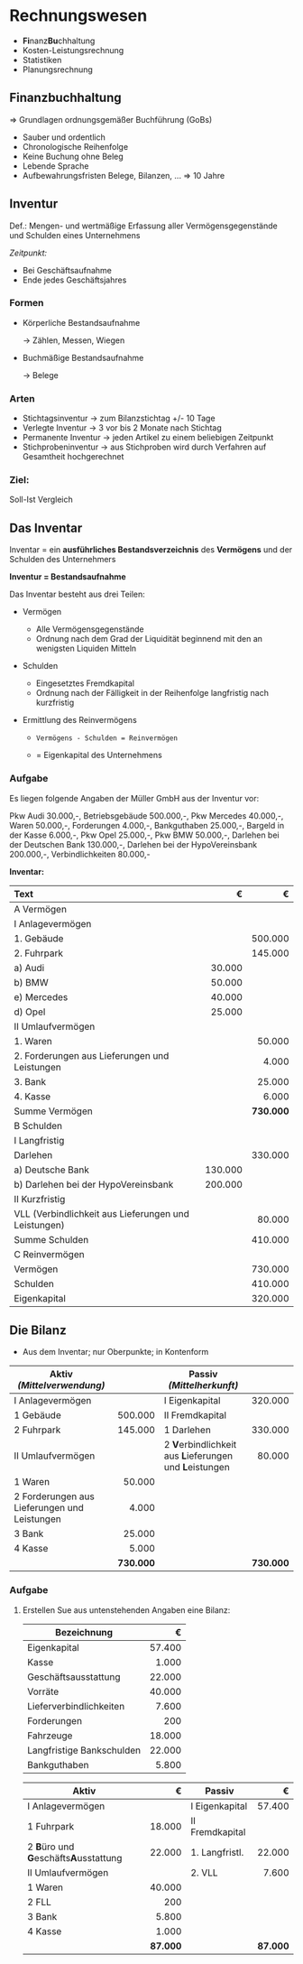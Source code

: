 <!--15.09.2021-->

# Rechnungswesen

- **Fi**nanz**Bu**chhaltung
- Kosten-Leistungsrechnung
- Statistiken
- Planungsrechnung

## Finanzbuchhaltung

=> Grundlagen ordnungsgemäßer Buchführung (GoBs)

 - Sauber und ordentlich
 - Chronologische Reihenfolge
 - Keine Buchung ohne Beleg
 - Lebende Sprache
 - Aufbewahrungsfristen Belege, Bilanzen, ... => 10 Jahre

## Inventur

Def.: Mengen- und wertmäßige Erfassung aller Vermögensgegenstände und Schulden eines Unternehmens  

*Zeitpunkt:*

- Bei Geschäftsaufnahme
- Ende jedes Geschäftsjahres

<!--20.09.2021-->

### Formen

- Körperliche Bestandsaufnahme

  -> Zählen,  Messen, Wiegen

- Buchmäßige Bestandsaufnahme

  -> Belege

### Arten

- Stichtagsinventur -> zum Bilanzstichtag +/- 10 Tage
- Verlegte Inventur -> 3 vor bis 2 Monate nach Stichtag
- Permanente Inventur -> jeden Artikel zu einem beliebigen Zeitpunkt
- Stichprobeninventur -> aus Stichproben wird durch Verfahren auf Gesamtheit hochgerechnet

### Ziel: 

Soll-Ist Vergleich

## Das Inventar

Inventar = ein **ausführliches Bestandsverzeichnis** des **Vermögens** und der Schulden des Unternehmers

**Inventur = Bestandsaufnahme**

Das Inventar besteht aus drei Teilen: 

- Vermögen

  - Alle Vermögensgegenstände
  - Ordnung nach dem Grad der Liquidität beginnend mit den an wenigsten Liquiden Mitteln

- Schulden

  - Eingesetztes Fremdkapital
  - Ordnung nach der Fälligkeit in der Reihenfolge langfristig nach kurzfristig

- Ermittlung des Reinvermögens

  - ```Vermögens - Schulden = Reinvermögen```

  - = Eigenkapital des Unternehmens

### Aufgabe

Es liegen folgende Angaben der Müller GmbH aus der Inventur vor:

Pkw Audi 30.000,-, Betriebsgebäude 500.000,-, Pkw Mercedes 40.000,-, Waren 50.000,-, Forderungen 4.000,-, Bankguthaben 25.000,-, Bargeld in der Kasse 6.000,-, Pkw Opel 25.000,-, Pkw BMW 50.000,-, Darlehen bei der Deutschen Bank 130.000,-, Darlehen bei der HypoVereinsbank 200.000,-, Verbindlichkeiten 80.000,-

**Inventar:**

| Text                                                 |       € |           € |
| :--------------------------------------------------- | ------: | ----------: |
| A Vermögen                                           |         |             |
| I Anlagevermögen                                     |         |             |
| 1. Gebäude                                           |         |     500.000 |
| 2. Fuhrpark                                          |         |     145.000 |
| a) Audi                                              |  30.000 |             |
| b) BMW                                               |  50.000 |             |
| e) Mercedes                                          |  40.000 |             |
| d) Opel                                              |  25.000 |             |
| II Umlaufvermögen                                    |         |             |
| 1. Waren                                             |         |      50.000 |
| 2. Forderungen aus Lieferungen und Leistungen        |         |       4.000 |
| 3. Bank                                              |         |      25.000 |
| 4. Kasse                                             |         |       6.000 |
| Summe Vermögen                                       |         | **730.000** |
| B Schulden                                           |         |             |
| I Langfristig                                        |         |             |
| Darlehen                                             |         |     330.000 |
| a) Deutsche Bank                                     | 130.000 |             |
| b) Darlehen bei der HypoVereinsbank                  | 200.000 |             |
| II Kurzfristig                                       |         |             |
| VLL (Verbindlichkeit aus Lieferungen und Leistungen) |         |      80.000 |
| Summe Schulden                                       |         |     410.000 |
| C Reinvermögen                                       |         |             |
| Vermögen                                             |         |     730.000 |
| Schulden                                             |         |     410.000 |
| Eigenkapital                                         |         |     320.000 |

## Die Bilanz

- Aus dem Inventar; nur Oberpunkte; in Kontenform

| Aktiv *(Mittelverwendung)*                   |             | Passiv *(Mittelherkunft)*                                    |             |
| -------------------------------------------- | ----------: | ------------------------------------------------------------ | ----------: |
| I Anlagevermögen                             |             | I Eigenkapital                                               |     320.000 |
| 1 Gebäude                                    |     500.000 | II Fremdkapital                                              |             |
| 2 Fuhrpark                                   |     145.000 | 1 Darlehen                                                   |     330.000 |
| II Umlaufvermögen                            |             | 2 **V**erbindlichkeit aus **L**ieferungen und **L**eistungen |      80.000 |
| 1 Waren                                      |      50.000 |                                                              |             |
| 2 Forderungen aus Lieferungen und Leistungen |       4.000 |                                                              |             |
| 3 Bank                                       |      25.000 |                                                              |             |
| 4 Kasse                                      |       5.000 |                                                              |             |
|                                              | **730.000** |                                                              | **730.000** |

### Aufgabe

1. Erstellen Sue aus untenstehenden Angaben eine Bilanz:

   | Bezeichnung               |      € |
   | ------------------------- | -----: |
   | Eigenkapital              | 57.400 |
   | Kasse                     |  1.000 |
   | Geschäftsausstattung      | 22.000 |
   | Vorräte                   | 40.000 |
   | Lieferverbindlichkeiten   |  7.600 |
   | Forderungen               |    200 |
   | Fahrzeuge                 | 18.000 |
   | Langfristige Bankschulden | 22.000 |
   | Bankguthaben              |  5.800 |

   | Aktiv                                       |          € | Passiv          |          € |
   | ------------------------------------------- | ---------: | --------------- | ---------: |
   | I Anlagevermögen                            |            | I Eigenkapital  |     57.400 |
   | 1 Fuhrpark                                  |     18.000 | II Fremdkapital |            |
   | 2 **B**üro und **G**eschäfts**A**usstattung |     22.000 | 1. Langfristl.  |     22.000 |
   | II Umlaufvermögen                           |            | 2. VLL          |      7.600 |
   | 1 Waren                                     |     40.000 |                 |            |
   | 2 FLL                                       |        200 |                 |            |
   | 3 Bank                                      |      5.800 |                 |            |
   | 4 Kasse                                     |      1.000 |                 |            |
   |                                             | **87.000** |                 | **87.000** |

